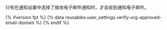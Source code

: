 只有在通知设置中选择了接收电子邮件通知时，才会收到通知电子邮件。

{% ifversion fpt %}
{% data reusables.user_settings.verify-org-approved-email-domain %}
{% endif %}
